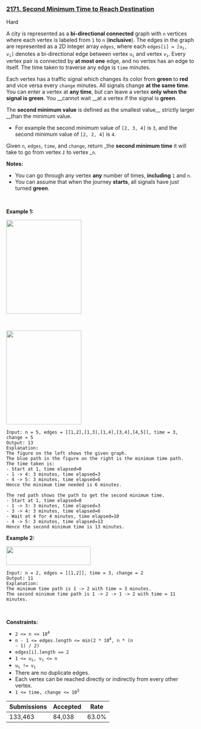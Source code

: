### [2171. Second Minimum Time to Reach Destination](https://leetcode.com/problems/second-minimum-time-to-reach-destination/?envType=daily-question&envId=2024-07-28)

Hard

A city is represented as a __bi-directional connected__ graph with `` n `` vertices where each vertex is labeled from `` 1 `` to `` n `` (__inclusive__). The edges in the graph are represented as a 2D integer array `` edges ``, where each <code>edges[i] = [u<sub>i</sub>, v<sub>i</sub>]</code> denotes a bi-directional edge between vertex <code>u<sub>i</sub></code> and vertex <code>v<sub>i</sub></code>. Every vertex pair is connected by __at most one__ edge, and no vertex has an edge to itself. The time taken to traverse any edge is `` time `` minutes.

Each vertex has a traffic signal which changes its color from __green__ to __red__ and vice versa every `` change `` minutes. All signals change __at the same time__. You can enter a vertex at __any time__, but can leave a vertex __only when the signal is green__. You __cannot wait __at a vertex if the signal is __green__.

The __second minimum value__ is defined as the smallest value__ strictly larger __than the minimum value.

*   For example the second minimum value of `` [2, 3, 4] `` is `` 3 ``, and the second minimum value of `` [2, 2, 4] `` is `` 4 ``.

Given `` n ``, `` edges ``, `` time ``, and `` change ``, return _the __second minimum time__ it will take to go from vertex _`` 1 ``_ to vertex _`` n ``.

__Notes:__

*   You can go through any vertex __any__ number of times, __including__ `` 1 `` and `` n ``.
*   You can assume that when the journey __starts__, all signals have just turned __green__.

 

<strong class="example">Example 1:</strong>

<img alt="" src="https://assets.leetcode.com/uploads/2021/09/29/e1.png" style="width: 200px; height: 250px;"/>

        

<img alt="" src="https://assets.leetcode.com/uploads/2021/09/29/e2.png" style="width: 200px; height: 250px;"/>

```
Input: n = 5, edges = [[1,2],[1,3],[1,4],[3,4],[4,5]], time = 3, change = 5
Output: 13
Explanation:
The figure on the left shows the given graph.
The blue path in the figure on the right is the minimum time path.
The time taken is:
- Start at 1, time elapsed=0
- 1 -> 4: 3 minutes, time elapsed=3
- 4 -> 5: 3 minutes, time elapsed=6
Hence the minimum time needed is 6 minutes.

The red path shows the path to get the second minimum time.
- Start at 1, time elapsed=0
- 1 -> 3: 3 minutes, time elapsed=3
- 3 -> 4: 3 minutes, time elapsed=6
- Wait at 4 for 4 minutes, time elapsed=10
- 4 -> 5: 3 minutes, time elapsed=13
Hence the second minimum time is 13 minutes.      
```

<strong class="example">Example 2:</strong>

<img alt="" src="https://assets.leetcode.com/uploads/2021/09/29/eg2.png" style="width: 225px; height: 50px;"/>

```
Input: n = 2, edges = [[1,2]], time = 3, change = 2
Output: 11
Explanation:
The minimum time path is 1 -> 2 with time = 3 minutes.
The second minimum time path is 1 -> 2 -> 1 -> 2 with time = 11 minutes.
```

 

__Constraints:__

*   <code>2 <= n <= 10<sup>4</sup></code>
*   <code>n - 1 <= edges.length <= min(2 * 10<sup>4</sup>, n * (n - 1) / 2)</code>
*   `` edges[i].length == 2 ``
*   <code>1 <= u<sub>i</sub>, v<sub>i</sub> <= n</code>
*   <code>u<sub>i</sub> != v<sub>i</sub></code>
*   There are no duplicate edges.
*   Each vertex can be reached directly or indirectly from every other vertex.
*   <code>1 <= time, change <= 10<sup>3</sup></code>

| Submissions    | Accepted     | Rate   |
| -------------- | ------------ | ------ |
| 133,463 | 84,038 | 63.0% |